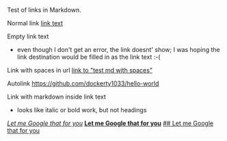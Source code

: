 Test of links in Markdown.

Normal link [link text](test.md)

Empty link text [](<https://www.lmgtfy.com/>)
- even though I don't get an error, the link doesnt' show; I was hoping the link destination would be filled in as the link text :-(

Link with spaces in url [link to "test md with spaces"](<test md with spaces.md>)

Autolink <https://github.com/dockerty1033/hello-world>

Link with markdown inside link text
- looks like italic or bold work, but not headings

[_Let me Google that for you_](lmgtfy.com) 
[__Let me Google that for you__](lmgtfy.com) 
[## Let me Google that for you](lmgtfy.com) 
